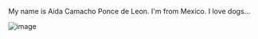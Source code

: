 My name is Aida Camacho Ponce de Leon. I'm from Mexico. I love dogs...

![image](https://github.com/Rising-Stars-by-Sunshine/STATS201_Aida/assets/156169576/4a70e5d4-e08e-4a75-9d91-99836e92b994)
